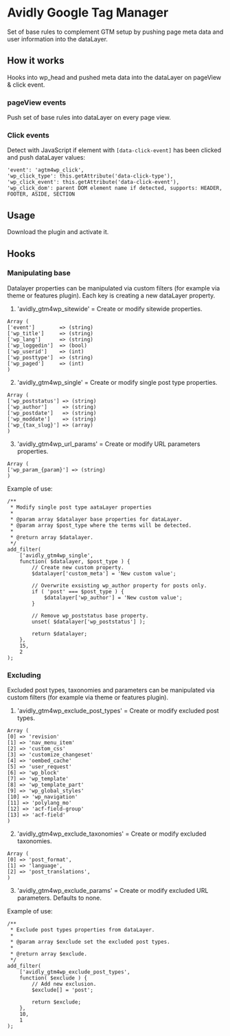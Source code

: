 # Avidly Google Tag Manager
Set of base rules to complement GTM setup by pushing page meta data and user information into the dataLayer.

## How it works
Hooks into wp_head and pushed meta data into the dataLayer on pageView & click event.

### pageView events
Push set of base rules into dataLayer on every page view.

### Click events
Detect with JavaScript if element with `[data-click-event]` has been clicked and push dataLayer values:
```
'event': 'agtm4wp_click',
'wp_click_type': this.getAttribute('data-click-type'),
'wp_click_event': this.getAttribute('data-click-event'),
'wp_click_dom': parent DOM element name if detected, supports: HEADER, FOOTER, ASIDE, SECTION
```

## Usage
Download the plugin and activate it.

## Hooks

### Manipulating base 
Datalayer properties can be manipulated via custom filters (for example via theme or features plugin). Each key is creating a new dataLayer property. 

1. 'avidly_gtm4wp_sitewide' = Create or modify sitewide properties.
```
Array (
['event']        => (string)
['wp_title']     => (string)
['wp_lang']      => (string)
['wp_loggedin']  => (bool)
['wp_userid']    => (int)
['wp_posttype']  => (string)
['wp_paged']     => (int)
)
```
2. 'avidly_gtm4wp_single' = Create or modify single post type properties.
```
Array (
['wp_poststatus'] => (string)
['wp_author']     => (string)
['wp_postdate']   => (string)
['wp_moddate']    => (string)
['wp_{tax_slug}'] => (array)
)
```
3. 'avidly_gtm4wp_url_params' = Create or modify URL parameters properties.
```
Array (
['wp_param_{param}'] => (string)
)
```

Example of use:

	/**
	 * Modify single post type aataLayer properties
	 *
	 * @param array $datalayer base properties for dataLayer.
	 * @param array $post_type where the terms will be detected.
	 *
	 * @return array $datalayer.
	 */
	add_filter(
		['avidly_gtm4wp_single',
		function( $datalayer, $post_type ) {
			// Create new custom property.
			$datalayer['custom_meta'] = 'New custom value';

			// Overwrite exsisting wp_author property for posts only.
			if ( 'post' === $post_type ) {
				$datalayer['wp_author'] = 'New custom value';
			}

			// Remove wp_poststatus base property.
			unset( $datalayer['wp_poststatus'] );

			return $datalayer;
		},
		15,
		2
	);

### Excluding
Excluded post types, taxonomies and parameters can be manipulated via custom filters (for example via theme or features plugin).

1. 'avidly_gtm4wp_exclude_post_types' = Create or modify excluded post types.
```
Array (
[0] => 'revision'
[1] => 'nav_menu_item'
[2] => 'custom_css'
[3] => 'customize_changeset'
[4] => 'oembed_cache'
[5] => 'user_request'
[6] => 'wp_block'
[7] => 'wp_template'
[8] => 'wp_template_part'
[9] => 'wp_global_styles'
[10] => 'wp_navigation'
[11] => 'polylang_mo'
[12] => 'acf-field-group'
[13] => 'acf-field'
)
```
2. 'avidly_gtm4wp_exclude_taxonomies' = Create or modify excluded taxonomies.
```
Array (
[0] => 'post_format',
[1] => 'language',
[2] => 'post_translations',
)
```
3. 'avidly_gtm4wp_exclude_params' = Create or modify excluded URL parameters. Defaults to none.

Example of use:

	/**
	 * Exclude post types properties from dataLayer.
	 *
	 * @param array $exclude set the excluded post types.
	 *
	 * @return array $exclude.
	 */
	add_filter(
		['avidly_gtm4wp_exclude_post_types',
		function( $exclude ) {
			// Add new exclusion.
			$exclude[] = 'post';

			return $exclude;
		},
		10,
		1
	);
